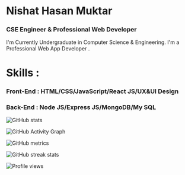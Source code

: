 
#  Nishat Hasan Muktar
### CSE Engineer & Professional Web Developer


I'm  Currently Undergraduate in Computer Science & Engineering. I'm a Professional Web App Developer .

<h1>Skills : </h1>
<h3>Front-End : HTML/CSS/JavaScript/React JS/UX&UI Design</h3>
<h3>Back-End  : Node JS/Express JS/MongoDB/My SQL</h3>









![GitHub stats](https://github-readme-stats.vercel.app/api?username=Muktar2298&show_icons=true)  

![GitHub Activity Graph](https://activity-graph.herokuapp.com/graph?username=Muktar2298)  

![GitHub metrics](https://metrics.lecoq.io/Muktar2298)  

![GitHub streak stats](https://github-readme-streak-stats.herokuapp.com/?user=Muktar2298)  

![Profile views](https://gpvc.arturio.dev/Muktar2298)  
